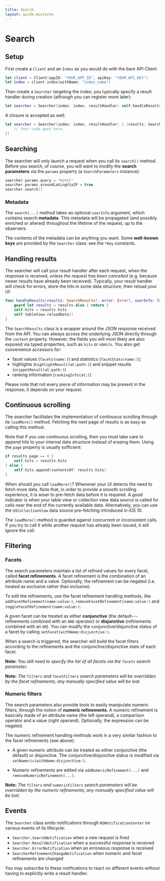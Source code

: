 ```yaml
---
title: Search
layout: guide.mustache
---
```


# Search

## Setup

First create a `Client` and an `Index` as you would do with the bare API Client:

```swift
let client = Client(appID: "YOUR_APP_ID", apiKey: "YOUR_API_KEY")
let index = client.index(withName: "index_name")
```

Then create a `Searcher` targeting the index; you typically specify a result handler during creation (although you can register more later):

```swift
let searcher = Searcher(index: index, resultHandler: self.handleResults)
```

A closure is accepted as well:

```swift
let searcher = Searcher(index: index, resultHandler: { (results: SearchResults?, error: Error?, userInfo: [String: Any]) in
    // Your code goes here.
})
```

## Searching

The searcher will only launch a request when you call its `search()` method. Before you search, of course, you will want to modify the **search parameters** via the `params` property (a `SearchParameters` instance):

```swift
searcher.params.query = "hotel"
searcher.params.aroundLatLngViaIP = true
searcher.search()
```

### Metadata

The `search(...)` method takes an optional `userInfo` argument, which contains search **metadata**. This metadata will be propagated (and possibly enriched or altered) throughout the lifetime of the request, up to the observers.

The contents of the metadata can be anything you want. Some **well-known keys** are provided by the `Searcher` class: see the `*Key` constants.

## Handling results

The searcher will call your result handler after each request, when the response is received, *unless the request has been cancelled* (e.g. because newer results have already been received). Typically, your result handler will check for errors, store the hits in some data structure, then reload your UI:

```swift
func handleResults(results: SearchResults?, error: Error?, userInfo: [String: Any]) {
    guard let results = results else { return }
    self.hits = results.hits
    self.tableView.reloadData()
}
```

The `SearchResults` class is a wrapper around the JSON response received from the API. You can always access the underlying JSON directly through the `content` property. However, the fields you will most likely are also exposed via typed properties, such as `hits` or `nbHits`. You also get convenience accessors for:

- facet values (`facets(name:)`) and statistics (`facetStats(name:)`);
- highlights (`highlightResult(at:path:)`) and snippet results (`snippetResult(at:path:)`)
- ranking information (`rankingInfo(at:)`)

Please note that not every piece of information may be present in the response; it depends on your request.


## Continuous scrolling

The searcher facilitates the implementation of continuous scrolling through its `loadMore()` method. Fetching the next page of results is as easy as calling this method.

Note that if you use continuous scrolling, then you must take care to *append* hits to your internal data structure instead of erasing them. Using the `page` property is usually sufficient:

```swift
if results.page == 0 {
    self.hits = results.hits
} else {
    self.hits.append(contentsOf: results.hits)
}
```

When should you call `loadMore()`? Whenever your UI detects the need to fetch more data. Note that, in order to provide a smooth scrolling experience, it is wiser to pre-fetch data before it is required. A good indicator is when your table view or collection view data source is called for cells near the end of the currently available data. Alternatively, you can use the `UICollectionView` data source pre-fetching introduced in iOS 10.

The `loadMore()` method is guarded against concurrent or inconsistent calls. If you try to call it while another request has already been issued, it will ignore the call.


## Filtering

### Facets

The search parameters maintain a list of refined values for every facet, called **facet refinements**. A facet refinement is the combination of an attribute name and a value. Optionally, the refinement can be negated (i.e. treated as exclusive rather than inclusive).

To edit the refinements, use the facet refinement handling methods, like `addFacetRefinement(name:value:)`, `removeFacetRefinement(name:value:)` and `toggleFacetRefinement(name:value:)`.

A given facet can be treated as either **conjunctive** (the default---refinements combined with an `AND` operator) or **disjunctive** (refinements combined with an `OR`). You can modify the conjunctive/disjunctive status of a facet by calling `setFacet(withName:disjunctive:)`.

When a search is triggered, the searcher will build the facet filters according to the refinements and the
conjunctive/disjunctive state of each facet.

**Note:** *You still need to specify the list of all facets via the `facets` search parameter.*

**Note:** *The `filters` and `facetFilters` search parameters will be overridden by the facet refinements; any manually specified value will be lost.*


### Numeric filters

The search parameters also provide tools to easily manipulate numeric filters, through the notion of **numeric refinements**. A numeric refinement is basically made of an attribute name (the left operand), a comparison operator and a value (right operand). Optionally, the expression can be negated.

The numeric refinement handling methods work in a very similar fashion to the facet refinements (see above):

- A given numeric attribute can be treated as either conjunctive (the default) or disjunctive. The conjunctive/disjunctive status is modified via `setNumeric(withName:disjunctive:)`.

- Numeric refinements are edited via `addNumericRefinement(...)` and `removeNumericRefinement(...)`.

**Note:** *The `filters` and `numericFilters` search parameters will be overridden by the numeric refinements; any manually specified value will be lost.*


## Events

The `Searcher` class emits notifications through `NSNotificationCenter` on various events of its lifecycle:

- `Searcher.SearchNotification` when a new request is fired
- `Searcher.ResultNotification` when a successful response is received
- `Searcher.ErrorNotification` when an erroneous response is received
- `SearcherRefinementChangeNotification` when numeric and facet refinements are changed

You may subscribe to these notifications to react on different events without having to explicitly write a result handler.

